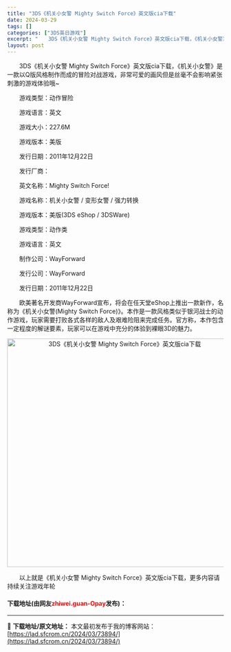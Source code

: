 ```yaml
---
title: "3DS《机关小女警 Mighty Switch Force》英文版cia下载"
date: 2024-03-29
tags: []
categories: ["3DS英日游戏"]
excerpt: "　　3DS《机关小女警 Mighty Switch Force》英文版cia下载，《机关小女警》是一款以Q版风格制作而成的冒险对战游戏，非常可爱的画风但是丝毫不会影响紧张刺激的游戏体验哦~ 　　游戏类型：动作冒险 　　游戏语言：英文 　　游戏大小：227.6M 　　游戏版本：美版 　　发行日期：20&hellip;"
layout: post
---
```


 <p>　　3DS《机关小女警 Mighty Switch Force》英文版cia下载，《机关小女警》是一款以Q版风格制作而成的冒险对战游戏，非常可爱的画风但是丝毫不会影响紧张刺激的游戏体验哦~</p> <p>　　游戏类型：动作冒险</p> <p>　　游戏语言：英文</p> <p>　　游戏大小：227.6M</p> <p>　　游戏版本：美版</p> <p>　　发行日期：2011年12月22日</p> <p>　　发行厂商：</p> <p>　　英文名称：Mighty Switch Force!</p> <p>　　游戏名称：机关小女警 / 变形女警 / 强力转换</p> <p>　　游戏版本：美版(3DS eShop / 3DSWare)</p> <p>　　游戏类型：动作类</p> <p>　　游戏语言：英文</p> <p>　　制作公司：WayForward</p> <p>　　发行公司：WayForward</p> <p>　　发行日期：2011年12月22日</p> <p>　　欧美著名开发商WayForward宣布，将会在任天堂eShop上推出一款新作，名称为《机关小女警(Mighty Switch Force)》。本作是一款风格类似于银河战士的动作游戏，玩家需要打败各式各样的敌人及艰难险阻来完成任务。官方称，本作包含一定程度的解谜要素，玩家可以在游戏中充分的体验到裸眼3D的魅力。</p> <p align="center"><img align="" border="0" src="https://lad.sfcrom.cn/wp-content/uploads/2024/03/20240329_66063318ba3bc.jpg" width="531" alt="3DS《机关小女警 Mighty Switch Force》英文版cia下载" /></p> <p>　　以上就是《机关小女警 Mighty Switch Force》英文版cia下载，更多内容请持续关注游戏年轮</p> <p><h4>下载地址(由网友<font color="red">zhiwei.guan-Opay</font>发布)：</h4></p> 

---
📖 **下载地址/原文地址：** 本文最初发布于我的博客网站：[https://lad.sfcrom.cn/2024/03/73894/](https://lad.sfcrom.cn/2024/03/73894/)
